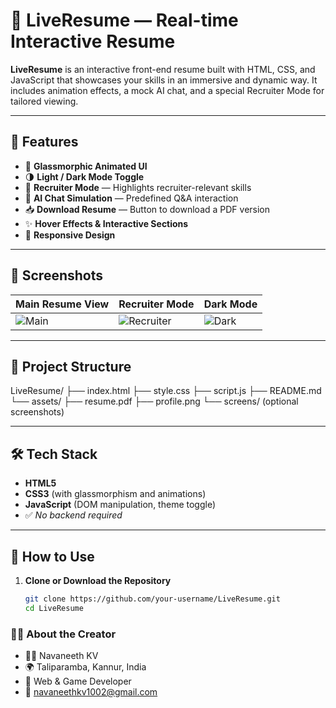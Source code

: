 # 🚀 LiveResume — Real-time Interactive Resume

**LiveResume** is an interactive front-end resume built with HTML, CSS, and JavaScript that showcases your skills in an immersive and dynamic way. It includes animation effects, a mock AI chat, and a special Recruiter Mode for tailored viewing.

---

## 🧠 Features

- 🎨 **Glassmorphic Animated UI**
- 🌗 **Light / Dark Mode Toggle**
- 🎯 **Recruiter Mode** — Highlights recruiter-relevant skills
- 💬 **AI Chat Simulation** — Predefined Q&A interaction
- 📥 **Download Resume** — Button to download a PDF version
- ✨ **Hover Effects & Interactive Sections**
- 📱 **Responsive Design**

---

## 📸 Screenshots

| Main Resume View | Recruiter Mode | Dark Mode |
|------------------|----------------|-----------|
| ![Main](assets/screens/main.png) | ![Recruiter](assets/screens/recruiter.png) | ![Dark](assets/screens/dark.png) |

---

## 📂 Project Structure

LiveResume/
├── index.html
├── style.css
├── script.js
├── README.md
└── assets/
├── resume.pdf
├── profile.png
└── screens/ (optional screenshots)


---

## 🛠️ Tech Stack

- **HTML5**
- **CSS3** (with glassmorphism and animations)
- **JavaScript** (DOM manipulation, theme toggle)
- ✅ *No backend required*

---

## 🔧 How to Use

1. **Clone or Download the Repository**
   ```bash
   git clone https://github.com/your-username/LiveResume.git
   cd LiveResume
   ```

### 🙋‍♂️ About the Creator
- 🙋‍♂️ Navaneeth KV
- 🌍 Taliparamba, Kannur, India
- 💼 Web & Game Developer
- 📧 navaneethkv1002@gmail.com

